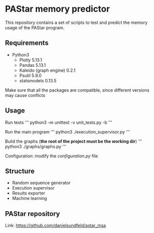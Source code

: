 # PAStar memory predictor

This repository contains a set of scripts to test and predict the memory usage of the PAStar program.

## Requirements

* Python3
    * Plotly 5.13.1
    * Pandas 5.13.1
    * Kaleido (graph engine) 0.2.1
    * Psutil 5.9.0
    * statsmodels 0.13.5

Make sure that all the packages are compatible, since different versions may cause conflicts

## Usage

Run tests
'''
python3 -m unittest -v unit_tests.py -b
'''

Run the main program
'''
python3 ./execution_supervisor.py
'''

Build the graphs (**the root of the project must be the working dir**)
'''
python3 ./graphs/graphs.py
'''

Configuration: modify the *configuration.py* file

## Structure

* Random sequence generator
* Execution supervisor
* Results exporter
* Machine learning

## PAStar repository

Link: https://github.com/danielsundfeld/astar_msa